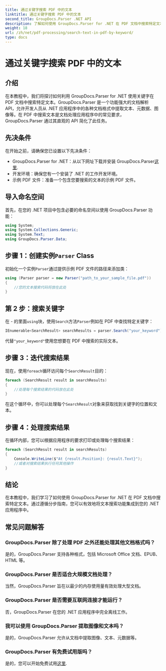 ```yaml
---
title: 通过关键字搜索 PDF 中的文本
linktitle: 通过关键字搜索 PDF 中的文本
second_title: GroupDocs.Parser .NET API
description: 了解如何使用 GroupDocs.Parser for .NET 在 PDF 文档中搜索特定文本。将强大的文本搜索功能高效地集成到您的 .NET 中。
weight: 18
url: /zh/net/pdf-processing/search-text-in-pdf-by-keyword/
type: docs
---
```

# 通过关键字搜索 PDF 中的文本

## 介绍
在本教程中，我们将探讨如何利用 GroupDocs.Parser for .NET 使用关键字在 PDF 文档中搜索特定文本。GroupDocs.Parser 是一个功能强大的文档解析 API，允许开发人员从 .NET 应用程序中的各种文档格式中提取文本、元数据、图像等。在 PDF 中搜索文本是文档处理应用程序中的常见要求，GroupDocs.Parser 通过其直观的 API 简化了此任务。
## 先决条件
在开始之前，请确保您已设置以下先决条件：
-  GroupDocs.Parser for .NET：从以下网址下载并安装 GroupDocs.Parser[这里](https://releases.groupdocs.com/parser/net/).
- 开发环境：确保您有一个安装了 .NET 的工作开发环境。
- 示例 PDF 文件：准备一个包含您要搜索的文本的示例 PDF 文件。

## 导入命名空间
首先，在您的 .NET 项目中包含必要的命名空间以使用 GroupDocs.Parser 功能：
```csharp
using System;
using System.Collections.Generic;
using System.Text;
using GroupDocs.Parser.Data;
```
## 步骤 1：创建实例`Parser` Class
初始化一个实例`Parser`通过提供示例 PDF 文件的路径来添加类：
```csharp
using (Parser parser = new Parser("path_to_your_sample_file.pdf"))
{
    //您的文本搜索代码将放在此处
}
```
## 第 2 步：搜索关键字
在 - 的里面`using`块，使用`Search`方法`Parser`例如在 PDF 中查找特定关键字：
```csharp
IEnumerable<SearchResult> searchResults = parser.Search("your_keyword");
```
代替`"your_keyword"`使用您想要在 PDF 中搜索的实际文本。
## 步骤 3：迭代搜索结果
现在，使用`foreach`循环访问每个`SearchResult`目的：
```csharp
foreach (SearchResult result in searchResults)
{
    //处理每个搜索结果的代码放在此处
}
```
在这个循环中，你可以处理每个`SearchResult`对象来获取找到关键字的位置和文本。
## 步骤 4：处理搜索结果
在循环内部，您可以根据应用程序的要求打印或处理每个搜索结果：
```csharp
foreach (SearchResult result in searchResults)
{
    Console.WriteLine($"At {result.Position}: {result.Text}");
    //或者对搜索结果执行任何其他操作
}
```

## 结论
在本教程中，我们学习了如何使用 GroupDocs.Parser for .NET 在 PDF 文档中搜索特定文本。通过遵循分步指南，您可以有效地将文本搜索功能集成到您的 .NET 应用程序中。

## 常见问题解答
### GroupDocs.Parser 除了处理 PDF 之外还能处理其他文档格式吗？
是的，GroupDocs.Parser 支持各种格式，包括 Microsoft Office 文档、EPUB、HTML 等。
### GroupDocs.Parser 是否适合大规模文档处理？
当然，GroupDocs.Parser 旨在以最少的内存使用量有效处理大型文档。
### GroupDocs.Parser 是否需要互联网连接才能运行？
否，GroupDocs.Parser 在您的 .NET 应用程序中完全离线工作。
### 我可以使用 GroupDocs.Parser 提取图像和文本吗？
是的，GroupDocs.Parser 允许从文档中提取图像、文本、元数据等。
### GroupDocs.Parser 有免费试用版吗？
是的，您可以开始免费试用[这里](https://releases.groupdocs.com/).
